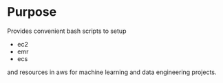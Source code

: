# Purpose

Provides convenient bash scripts to setup

- ec2
- emr
- ecs


and resources in aws for machine learning and data engineering projects.


